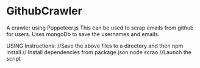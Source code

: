 # GithubCrawler
A crawler using Puppeteer.js
This can be used to scrap emails from github for users.
Uses mongoDb to save the usernames and emails.

USING Instructions:
  //Save the above files to a directory and then
  npm install // Install dependencies from package.json
  node scrao  //Launch the script
